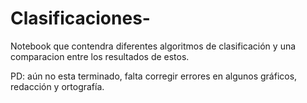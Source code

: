 # Clasificaciones-
Notebook que contendra diferentes algoritmos de clasificación y una comparacion entre los resultados de estos.

PD: aún no esta terminado, falta corregir errores en algunos gráficos, redacción y ortografía.
